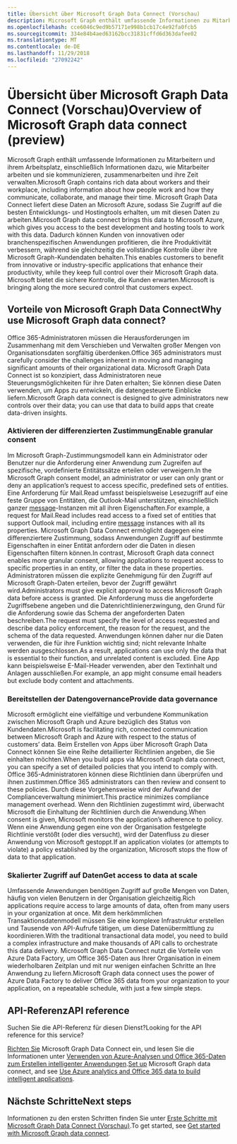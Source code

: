 ```yaml
---
title: Übersicht über Microsoft Graph Data Connect (Vorschau)
description: Microsoft Graph enthält umfassende Informationen zu Mitarbeitern und ihrem Arbeitsplatz, einschließlich Informationen dazu, wie Mitarbeiter arbeiten und sie kommunizieren, zusammenarbeiten und ihre Zeit verwalten. Microsoft Graph Data Connect liefert diese Daten an Microsoft Azure, sodass Sie Zugriff auf die besten Entwicklungs- und Hostingtools erhalten, um mit diesen Daten zu arbeiten. Dadurch können Kunden von innovativen oder branchenspezifischen Anwendungen profitieren, die ihre Produktivität verbessern, während sie gleichzeitig die vollständige Kontrolle über ihre Microsoft Graph-Kundendaten behalten. Microsoft bietet die sichere Kontrolle, die Kunden erwarten.
ms.openlocfilehash: cce6046c9ed9b57171e998b1cb17c4e92fa0fcb5
ms.sourcegitcommit: 334e84b4aed63162bcc31831cffd6d363dafee02
ms.translationtype: MT
ms.contentlocale: de-DE
ms.lasthandoff: 11/29/2018
ms.locfileid: "27092242"
---
```

# <a name="overview-of-microsoft-graph-data-connect-preview"></a><span data-ttu-id="d2a4b-106">Übersicht über Microsoft Graph Data Connect (Vorschau)</span><span class="sxs-lookup"><span data-stu-id="d2a4b-106">Overview of Microsoft Graph data connect (preview)</span></span>
<span data-ttu-id="d2a4b-107">Microsoft Graph enthält umfassende Informationen zu Mitarbeitern und ihrem Arbeitsplatz, einschließlich Informationen dazu, wie Mitarbeiter arbeiten und sie kommunizieren, zusammenarbeiten und ihre Zeit verwalten.</span><span class="sxs-lookup"><span data-stu-id="d2a4b-107">Microsoft Graph contains rich data about workers and their workplace, including information about how people work and how they communicate, collaborate, and manage their time.</span></span> <span data-ttu-id="d2a4b-108">Microsoft Graph Data Connect liefert diese Daten an Microsoft Azure, sodass Sie Zugriff auf die besten Entwicklungs- und Hostingtools erhalten, um mit diesen Daten zu arbeiten.</span><span class="sxs-lookup"><span data-stu-id="d2a4b-108">Microsoft Graph data connect brings this data to Microsoft Azure, which gives you access to the best development and hosting tools to work with this data.</span></span> <span data-ttu-id="d2a4b-109">Dadurch können Kunden von innovativen oder branchenspezifischen Anwendungen profitieren, die ihre Produktivität verbessern, während sie gleichzeitig die vollständige Kontrolle über ihre Microsoft Graph-Kundendaten behalten.</span><span class="sxs-lookup"><span data-stu-id="d2a4b-109">This enables customers to benefit from innovative or industry-specific applications that enhance their productivity, while they keep full control over their Microsoft Graph data.</span></span> <span data-ttu-id="d2a4b-110">Microsoft bietet die sichere Kontrolle, die Kunden erwarten.</span><span class="sxs-lookup"><span data-stu-id="d2a4b-110">Microsoft is bringing along the more secured control that customers expect.</span></span>

## <a name="why-use-microsoft-graph-data-connect"></a><span data-ttu-id="d2a4b-111">Vorteile von Microsoft Graph Data Connect</span><span class="sxs-lookup"><span data-stu-id="d2a4b-111">Why use Microsoft Graph data connect?</span></span>
<span data-ttu-id="d2a4b-112">Office 365-Administratoren müssen die Herausforderungen im Zusammenhang mit dem Verschieben und Verwalten großer Mengen von Organisationsdaten sorgfältig überdenken.</span><span class="sxs-lookup"><span data-stu-id="d2a4b-112">Office 365 administrators must carefully consider the challenges inherent in moving and managing significant amounts of their organizational data.</span></span> <span data-ttu-id="d2a4b-113">Microsoft Graph Data Connect ist so konzipiert, dass Administratoren neue Steuerungsmöglichkeiten für ihre Daten erhalten; Sie können diese Daten verwenden, um Apps zu entwickeln, die datengesteuerte Einblicke liefern.</span><span class="sxs-lookup"><span data-stu-id="d2a4b-113">Microsoft Graph data connect is designed to give administrators new controls over their data; you can use that data to build apps that create data-driven insights.</span></span> 

### <a name="enable-granular-consent"></a><span data-ttu-id="d2a4b-114">Aktivieren der differenzierten Zustimmung</span><span class="sxs-lookup"><span data-stu-id="d2a4b-114">Enable granular consent</span></span>

<span data-ttu-id="d2a4b-115">Im Microsoft Graph-Zustimmungsmodell kann ein Administrator oder Benutzer nur die Anforderung einer Anwendung zum Zugreifen auf spezifische, vordefinierte Entitätssätze erteilen oder verweigern.</span><span class="sxs-lookup"><span data-stu-id="d2a4b-115">In the Microsoft Graph consent model, an administrator or user can only grant or deny an application’s request to access specific, predefined sets of entities.</span></span> <span data-ttu-id="d2a4b-116">Eine Anforderung für Mail.Read umfasst beispielsweise Lesezugriff auf eine feste Gruppe von Entitäten, die Outlook-Mail unterstützen, einschließlich ganzer [message](/graph/api/resources/message?view=graph-rest-1.0)-Instanzen mit all ihren Eigenschaften.</span><span class="sxs-lookup"><span data-stu-id="d2a4b-116">For example, a request for Mail.Read includes read access to a fixed set of entities that support Outlook mail, including entire [message](/graph/api/resources/message?view=graph-rest-1.0) instances with all its properties.</span></span> <span data-ttu-id="d2a4b-117">Microsoft Graph Data Connect ermöglicht dagegen eine differenziertere Zustimmung, sodass Anwendungen Zugriff auf bestimmte Eigenschaften in einer Entität anfordern oder die Daten in diesen Eigenschaften filtern können.</span><span class="sxs-lookup"><span data-stu-id="d2a4b-117">In contrast, Microsoft Graph data connect enables more granular consent, allowing applications to request access to specific properties in an entity, or filter the data in these properties.</span></span> <span data-ttu-id="d2a4b-118">Administratoren müssen die explizite Genehmigung für den Zugriff auf Microsoft Graph-Daten erteilen, bevor der Zugriff gewährt wird.</span><span class="sxs-lookup"><span data-stu-id="d2a4b-118">Administrators must give explicit approval to access Microsoft Graph data before access is granted.</span></span> <span data-ttu-id="d2a4b-119">Die Anforderung muss die angeforderte Zugriffsebene angeben und die Datenrichtlinienerzwingung, den Grund für die Anforderung sowie das Schema der angeforderten Daten beschreiben.</span><span class="sxs-lookup"><span data-stu-id="d2a4b-119">The request must specify the level of access requested and describe data policy enforcement, the reason for the request, and the schema of the data requested.</span></span> <span data-ttu-id="d2a4b-120">Anwendungen können daher nur die Daten verwenden, die für ihre Funktion wichtig sind; nicht relevante Inhalte werden ausgeschlossen.</span><span class="sxs-lookup"><span data-stu-id="d2a4b-120">As a result, applications can use only the data that is essential to their function, and unrelated content is excluded.</span></span> <span data-ttu-id="d2a4b-121">Eine App kann beispielsweise E-Mail-Header verwenden, aber den Textinhalt und Anlagen ausschließen.</span><span class="sxs-lookup"><span data-stu-id="d2a4b-121">For example, an app might consume email headers but exclude body content and attachments.</span></span> 

### <a name="provide-data-governance"></a><span data-ttu-id="d2a4b-122">Bereitstellen der Datengovernance</span><span class="sxs-lookup"><span data-stu-id="d2a4b-122">Provide data governance</span></span>
<span data-ttu-id="d2a4b-123">Microsoft ermöglicht eine vielfältige und verbundene Kommunikation zwischen Microsoft Graph und Azure bezüglich des Status von Kundendaten.</span><span class="sxs-lookup"><span data-stu-id="d2a4b-123">Microsoft is facilitating rich, connected communication between Microsoft Graph and Azure with respect to the status of customers’ data.</span></span> <span data-ttu-id="d2a4b-124">Beim Erstellen von Apps über Microsoft Graph Data Connect können Sie eine Reihe detaillierter Richtlinien angeben, die Sie einhalten möchten.</span><span class="sxs-lookup"><span data-stu-id="d2a4b-124">When you build apps via Microsoft Graph data connect, you can specify a set of detailed policies that you intend to comply with.</span></span> <span data-ttu-id="d2a4b-125">Office 365-Administratoren können diese Richtlinien dann überprüfen und ihnen zustimmen.</span><span class="sxs-lookup"><span data-stu-id="d2a4b-125">Office 365 administrators can then review and consent to these policies.</span></span> <span data-ttu-id="d2a4b-126">Durch diese Vorgehensweise wird der Aufwand der Complianceverwaltung minimiert.</span><span class="sxs-lookup"><span data-stu-id="d2a4b-126">This practice minimizes compliance management overhead.</span></span> <span data-ttu-id="d2a4b-127">Wenn den Richtlinien zugestimmt wird, überwacht Microsoft die Einhaltung der Richtlinien durch die Anwendung.</span><span class="sxs-lookup"><span data-stu-id="d2a4b-127">When consent is given, Microsoft monitors the application’s adherence to policy.</span></span> <span data-ttu-id="d2a4b-128">Wenn eine Anwendung gegen eine von der Organisation festgelegte Richtlinie verstößt (oder dies versucht), wird der Datenfluss zu dieser Anwendung von Microsoft gestoppt.</span><span class="sxs-lookup"><span data-stu-id="d2a4b-128">If an application violates (or attempts to violate) a policy established by the organization, Microsoft stops the flow of data to that application.</span></span> 

### <a name="get-access-to-data-at-scale"></a><span data-ttu-id="d2a4b-129">Skalierter Zugriff auf Daten</span><span class="sxs-lookup"><span data-stu-id="d2a4b-129">Get access to data at scale</span></span>
<span data-ttu-id="d2a4b-130">Umfassende Anwendungen benötigen Zugriff auf große Mengen von Daten, häufig von vielen Benutzern in der Organisation gleichzeitig.</span><span class="sxs-lookup"><span data-stu-id="d2a4b-130">Rich applications require access to large amounts of data, often from many users in your organization at once.</span></span> <span data-ttu-id="d2a4b-131">Mit dem herkömmlichen Transaktionsdatenmodell müssen Sie eine komplexe Infrastruktur erstellen und Tausende von API-Aufrufe tätigen, um diese Datenübermittlung zu koordinieren.</span><span class="sxs-lookup"><span data-stu-id="d2a4b-131">With the traditional transactional data model, you need to build a complex infrastructure and make thousands of API calls to orchestrate this data delivery.</span></span> <span data-ttu-id="d2a4b-132">Microsoft Graph Data Connect nutzt die Vorteile von Azure Data Factory, um Office 365-Daten aus Ihrer Organisation in einem wiederholbaren Zeitplan und mit nur wenigen einfachen Schritte an Ihre Anwendung zu liefern.</span><span class="sxs-lookup"><span data-stu-id="d2a4b-132">Microsoft Graph data connect uses the power of Azure Data Factory to deliver Office 365 data from your organization to your application, on a repeatable schedule, with just a few simple steps.</span></span>

## <a name="api-reference"></a><span data-ttu-id="d2a4b-133">API-Referenz</span><span class="sxs-lookup"><span data-stu-id="d2a4b-133">API reference</span></span>
<span data-ttu-id="d2a4b-134">Suchen Sie die API-Referenz für diesen Dienst?</span><span class="sxs-lookup"><span data-stu-id="d2a4b-134">Looking for the API reference for this service?</span></span>

<span data-ttu-id="d2a4b-135">[Richten Sie](data-connect-get-started.md) Microsoft Graph Data Connect ein, und lesen Sie die Informationen unter [Verwenden von Azure-Analysen und Office 365-Daten zum Erstellen intelligenter Anwendungen](https://github.com/OfficeDev/MS-Graph-Data-Connect/wiki).</span><span class="sxs-lookup"><span data-stu-id="d2a4b-135">[Set up](data-connect-get-started.md) Microsoft Graph data connect, and see [Use Azure analytics and Office 365 data to build intelligent applications](https://github.com/OfficeDev/MS-Graph-Data-Connect/wiki).</span></span>


## <a name="next-steps"></a><span data-ttu-id="d2a4b-136">Nächste Schritte</span><span class="sxs-lookup"><span data-stu-id="d2a4b-136">Next steps</span></span>
<span data-ttu-id="d2a4b-137">Informationen zu den ersten Schritten finden Sie unter [Erste Schritte mit Microsoft Graph Data Connect (Vorschau)](data-connect-get-started.md).</span><span class="sxs-lookup"><span data-stu-id="d2a4b-137">To get started, see [Get started with Microsoft Graph data connect](data-connect-get-started.md).</span></span>
